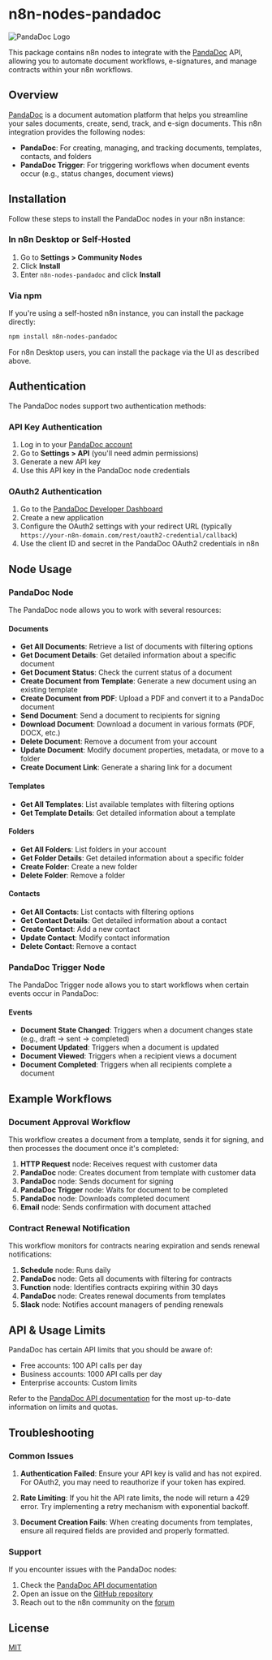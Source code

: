 # n8n-nodes-pandadoc

![PandaDoc Logo](https://cdn-assets.pandadoc.com/media/assets/logo.6b381b6.svg)

This package contains n8n nodes to integrate with the [PandaDoc](https://www.pandadoc.com/) API, allowing you to automate document workflows, e-signatures, and manage contracts within your n8n workflows.

## Overview

[PandaDoc](https://www.pandadoc.com/) is a document automation platform that helps you streamline your sales documents, create, send, track, and e-sign documents. This n8n integration provides the following nodes:

- **PandaDoc**: For creating, managing, and tracking documents, templates, contacts, and folders
- **PandaDoc Trigger**: For triggering workflows when document events occur (e.g., status changes, document views)

## Installation

Follow these steps to install the PandaDoc nodes in your n8n instance:

### In n8n Desktop or Self-Hosted

1. Go to **Settings > Community Nodes**
2. Click **Install**
3. Enter `n8n-nodes-pandadoc` and click **Install**

### Via npm

If you're using a self-hosted n8n instance, you can install the package directly:

```bash
npm install n8n-nodes-pandadoc
```

For n8n Desktop users, you can install the package via the UI as described above.

## Authentication

The PandaDoc nodes support two authentication methods:

### API Key Authentication

1. Log in to your [PandaDoc account](https://app.pandadoc.com/)
2. Go to **Settings > API** (you'll need admin permissions)
3. Generate a new API key
4. Use this API key in the PandaDoc node credentials

### OAuth2 Authentication

1. Go to the [PandaDoc Developer Dashboard](https://developers.pandadoc.com/)
2. Create a new application
3. Configure the OAuth2 settings with your redirect URL (typically `https://your-n8n-domain.com/rest/oauth2-credential/callback`)
4. Use the client ID and secret in the PandaDoc OAuth2 credentials in n8n

## Node Usage

### PandaDoc Node

The PandaDoc node allows you to work with several resources:

#### Documents

- **Get All Documents**: Retrieve a list of documents with filtering options
- **Get Document Details**: Get detailed information about a specific document
- **Get Document Status**: Check the current status of a document
- **Create Document from Template**: Generate a new document using an existing template
- **Create Document from PDF**: Upload a PDF and convert it to a PandaDoc document
- **Send Document**: Send a document to recipients for signing
- **Download Document**: Download a document in various formats (PDF, DOCX, etc.)
- **Delete Document**: Remove a document from your account
- **Update Document**: Modify document properties, metadata, or move to a folder
- **Create Document Link**: Generate a sharing link for a document

#### Templates

- **Get All Templates**: List available templates with filtering options
- **Get Template Details**: Get detailed information about a template

#### Folders

- **Get All Folders**: List folders in your account
- **Get Folder Details**: Get detailed information about a specific folder
- **Create Folder**: Create a new folder
- **Delete Folder**: Remove a folder

#### Contacts

- **Get All Contacts**: List contacts with filtering options
- **Get Contact Details**: Get detailed information about a contact
- **Create Contact**: Add a new contact
- **Update Contact**: Modify contact information
- **Delete Contact**: Remove a contact

### PandaDoc Trigger Node

The PandaDoc Trigger node allows you to start workflows when certain events occur in PandaDoc:

#### Events

- **Document State Changed**: Triggers when a document changes state (e.g., draft → sent → completed)
- **Document Updated**: Triggers when a document is updated
- **Document Viewed**: Triggers when a recipient views a document
- **Document Completed**: Triggers when all recipients complete a document

## Example Workflows

### Document Approval Workflow

This workflow creates a document from a template, sends it for signing, and then processes the document once it's completed:

1. **HTTP Request** node: Receives request with customer data
2. **PandaDoc** node: Creates document from template with customer data
3. **PandaDoc** node: Sends document for signing
4. **PandaDoc Trigger** node: Waits for document to be completed
5. **PandaDoc** node: Downloads completed document
6. **Email** node: Sends confirmation with document attached

### Contract Renewal Notification

This workflow monitors for contracts nearing expiration and sends renewal notifications:

1. **Schedule** node: Runs daily
2. **PandaDoc** node: Gets all documents with filtering for contracts
3. **Function** node: Identifies contracts expiring within 30 days
4. **PandaDoc** node: Creates renewal documents from templates
5. **Slack** node: Notifies account managers of pending renewals

## API & Usage Limits

PandaDoc has certain API limits that you should be aware of:

- Free accounts: 100 API calls per day
- Business accounts: 1000 API calls per day
- Enterprise accounts: Custom limits

Refer to the [PandaDoc API documentation](https://developers.pandadoc.com/) for the most up-to-date information on limits and quotas.

## Troubleshooting

### Common Issues

1. **Authentication Failed**: Ensure your API key is valid and has not expired. For OAuth2, you may need to reauthorize if your token has expired.

2. **Rate Limiting**: If you hit the API rate limits, the node will return a 429 error. Try implementing a retry mechanism with exponential backoff.

3. **Document Creation Fails**: When creating documents from templates, ensure all required fields are provided and properly formatted.

### Support

If you encounter issues with the PandaDoc nodes:

1. Check the [PandaDoc API documentation](https://developers.pandadoc.com/)
2. Open an issue on the [GitHub repository](https://github.com/nukleas/n8n-nodes-pandadoc)
3. Reach out to the n8n community on the [forum](https://community.n8n.io/)

## License

[MIT](LICENSE)
